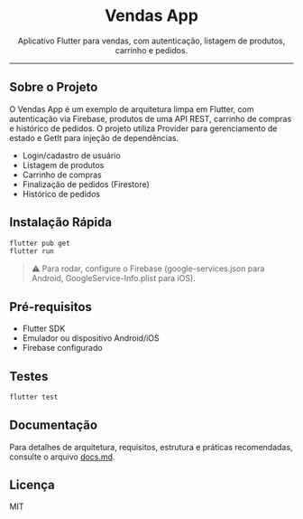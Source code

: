 

<div align="center">
  <h1>Vendas App</h1>
  <p>Aplicativo Flutter para vendas, com autenticação, listagem de produtos, carrinho e pedidos.</p>
</div>

---

## Sobre o Projeto
O Vendas App é um exemplo de arquitetura limpa em Flutter, com autenticação via Firebase, produtos de uma API REST, carrinho de compras e histórico de pedidos. O projeto utiliza Provider para gerenciamento de estado e GetIt para injeção de dependências.

- Login/cadastro de usuário
- Listagem de produtos
- Carrinho de compras
- Finalização de pedidos (Firestore)
- Histórico de pedidos

## Instalação Rápida
```bash
flutter pub get
flutter run
```

> ⚠️ Para rodar, configure o Firebase (google-services.json para Android, GoogleService-Info.plist para iOS).

## Pré-requisitos
- Flutter SDK
- Emulador ou dispositivo Android/iOS
- Firebase configurado

## Testes
```bash
flutter test
```

## Documentação
Para detalhes de arquitetura, requisitos, estrutura e práticas recomendadas, consulte o arquivo [docs.md](docs.md).

## Licença
MIT